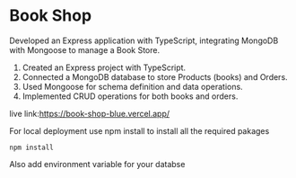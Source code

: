 # Book Shop

Developed an Express application with TypeScript, integrating MongoDB with Mongoose to manage a Book Store.

1. Created an Express project with TypeScript.
2. Connected a MongoDB database to store Products (books) and Orders.
3. Used Mongoose for schema definition and data operations.
4. Implemented CRUD operations for both books and orders.

live link:https://book-shop-blue.vercel.app/

For local deployment use npm install to install all the required pakages

```tsx
npm install
```

Also add environment variable for your databse
